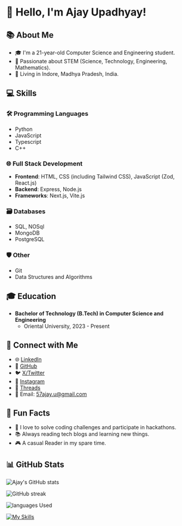 # 👋 Hello, I'm Ajay Upadhyay!

## 📚 About Me

- 🎓 I'm a 21-year-old Computer Science and Engineering student.
- 🌱 Passionate about STEM (Science, Technology, Engineering, Mathematics).
- 📍 Living in Indore, Madhya Pradesh, India.

## 💻 Skills

### 🛠️ Programming Languages
- Python
- JavaScript
- Typescript
- C++

### 🌐 Full Stack Development
- **Frontend**: HTML, CSS (including Tailwind CSS), JavaScript (Zod, React.js)
- **Backend**: Express, Node.js
- **Frameworks**: Next.js, Vite.js

### 🗃️ Databases
- SQL, NOSql
- MongoDB
- PostgreSQL

### 🛡️ Other
- Git
- Data Structures and Algorithms

## 🎓 Education

- **Bachelor of Technology (B.Tech) in Computer Science and Engineering**
  - Oriental University, 2023 - Present

## 📱 Connect with Me

- 🌐 [LinkedIn](https://www.linkedin.com/in/upajay/)
- 💼 [GitHub](https://github.com/57ajay)
- 🐦 [X/Twitter](https://twitter.com/57ajy)
- 📸 [Instagram](https://www.instagram.com/57aja.y/)
- 💬 [Threads](https://www.threads.net/@57aja.y)
- 📧 Email: 57ajay.u@gmail.com

## 🚀 Fun Facts

- 🧠 I love to solve coding challenges and participate in hackathons.
- 📚 Always reading tech blogs and learning new things.
- 🎮 A casual Reader in my spare time.

## 📊 GitHub Stats

![Ajay's GitHub stats](https://github-readme-stats.vercel.app/api?username=57ajay&show_icons=true&theme=dark)

![GitHub streak](https://github-readme-streak-stats.herokuapp.com/?user=57ajay&theme=dark)

![languages Used](https://github-readme-stats.vercel.app/api/top-langs/?username=57ajay&layout=compact&theme=dark)

[![My Skills](https://skillicons.dev/icons?i=c,cpp,python,react,nextjs,mongodb,sqlite,mysql,postgresql,nodejs,express,vite,javascript,typescript&perline=3)](https://skillicons.dev)